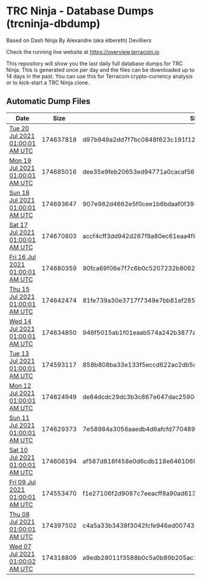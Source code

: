 # TRC Ninja - Database Dumps (trcninja-dbdump)
Based on Dash Ninja By Alexandre (aka elbereth) Devilliers

Check the running live website at https://overview.terracoin.io

This repository will show you the last daily full database dumps for TRC Ninja. This is generated once per day and the files can be downloaded up to 14 days in the past.
You can use this for Terracoin crypto-currency analysis or to kick-start a TRC Ninja clone.


## Automatic Dump Files
| Date | Size | SHA256 |
|--|--|--|
| [Tue 20 Jul 2021 01:00:01 AM UTC](https://transfer.sh/1rCMUrm/trcninja-dbdump-20210720010001.tar.bz2) | 174637818 | d97b949a2dd7f7bc0848f623c191f1273263a598f911b076d8a8dc9662c37e39 | 
| [Mon 19 Jul 2021 01:00:01 AM UTC](https://transfer.sh/1NkRoky/trcninja-dbdump-20210719010001.tar.bz2) | 174685016 | dee35e9feb20653ed94771a0cacaf560c46ab2b7e12625856b0cf3983e28c251 | 
| [Sun 18 Jul 2021 01:00:01 AM UTC](https://transfer.sh/1CJLZYT/trcninja-dbdump-20210718010001.tar.bz2) | 174693647 | 907e982d4662e5f0cee1b6bdaaf0f3946a4a535f6bb0696f47975d51f20f53eb | 
| [Sat 17 Jul 2021 01:00:01 AM UTC](https://transfer.sh/QHzs5/trcninja-dbdump-20210717010001.tar.bz2) | 174670803 | accf4cff3dd942d267f9a80ec61eaa4f871cf3ffb75214e293b3dc2990bd0580 | 
| [Fri 16 Jul 2021 01:00:01 AM UTC](https://transfer.sh/cIX2M/trcninja-dbdump-20210716010001.tar.bz2) | 174680359 | 90fca69f06e7f7c6b0c5207232b80624161786a0645f7b8c776ad1f6acde6b96 | 
| [Thu 15 Jul 2021 01:00:01 AM UTC]() | 174642474 | 81fe739a30e3717f7349e7bb81ef28567870ff0b493dfdc60ad23e9c802899a7 | 
| [Wed 14 Jul 2021 01:00:01 AM UTC](https://transfer.sh/1JEfb4n/trcninja-dbdump-20210714010001.tar.bz2) | 174634850 | 946f5015ab1f01eaab574a242b3877aee12fcb4903cfbf7d5e08c1965baad5a1 | 
| [Tue 13 Jul 2021 01:00:01 AM UTC](https://transfer.sh/185JO84/trcninja-dbdump-20210713010001.tar.bz2) | 174593117 | 858b808ba33e133f5eccd622ac2db5c2cd1f180eb644e59ccdc1bb26e1f15289 | 
| [Mon 12 Jul 2021 01:00:01 AM UTC](https://transfer.sh/1Y7Jswf/trcninja-dbdump-20210712010001.tar.bz2) | 174624949 | de84dcdc29dc3b3c867e647dac2590c2123000e01e1352057b96b47965bb49fb | 
| [Sun 11 Jul 2021 01:00:01 AM UTC](https://transfer.sh/1C2MFae/trcninja-dbdump-20210711010001.tar.bz2) | 174629373 | 7e58984a3056aaedb4d6afcfd770489ba02cd7ccc56548fa59b2377342b12308 | 
| [Sat 10 Jul 2021 01:00:01 AM UTC](https://transfer.sh/1IbKueN/trcninja-dbdump-20210710010001.tar.bz2) | 174606194 | af587d818f458e0d6cdb118e6461069b23bd63681ac8d45a579192ad00a84002 | 
| [Fri 09 Jul 2021 01:00:01 AM UTC](https://transfer.sh/1sg8xAX/trcninja-dbdump-20210709010001.tar.bz2) | 174553470 | f1e27106f2d9087c7eeacff8a90ad6130f2af1fbd130957164bbdb4eb0b49855 | 
| [Thu 08 Jul 2021 01:00:01 AM UTC](https://transfer.sh/1lBg89x/trcninja-dbdump-20210708010001.tar.bz2) | 174397502 | c4a5a33b3438f3042fcfe946ed00743c34aa068b31607ed72cfb25f483748281 | 
| [Wed 07 Jul 2021 01:00:02 AM UTC](https://transfer.sh/1VapNny/trcninja-dbdump-20210707010001.tar.bz2) | 174318809 | a9edb28011f3588b0c5a0b89b205ac12a58bf90d657e93890ea41e8d4ed2caa7 | 

